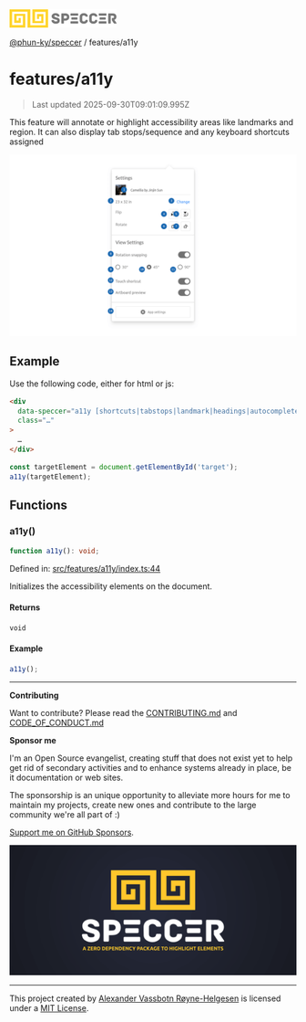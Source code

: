 <div><img alt="SPECCER logo" src="https://raw.githubusercontent.com/phun-ky/speccer/main/public/logo-speccer-horizontal-colored-package.svg?raw=true" style="max-height:32px;"/></div>

[@phun-ky/speccer](../README.md) / features/a11y

# features/a11y

> Last updated 2025-09-30T09:01:09.995Z

This feature will annotate or highlight accessibility areas like landmarks and
region. It can also display tab stops/sequence and any keyboard shortcuts
assigned

![pin](https://github.com/phun-ky/speccer/blob/main/public/speccer-a11y-tabstops-light.png?raw=true)

## Example

Use the following code, either for html or js:

```html
<div
  data-speccer="a11y [shortcuts|tabstops|landmark|headings|autocomplete]"
  class="…"
>
  …
</div>
```

```ts
const targetElement = document.getElementById('target');
a11y(targetElement);
```

## Functions

### a11y()

```ts
function a11y(): void;
```

Defined in:
[src/features/a11y/index.ts:44](https://github.com/phun-ky/speccer/blob/main/src/features/a11y/index.ts#L44)

Initializes the accessibility elements on the document.

#### Returns

`void`

#### Example

```ts
a11y();
```

---

**Contributing**

Want to contribute? Please read the
[CONTRIBUTING.md](https://github.com/phun-ky/speccer/blob/main/CONTRIBUTING.md)
and
[CODE_OF_CONDUCT.md](https://github.com/phun-ky/speccer/blob/main/CODE_OF_CONDUCT.md)

**Sponsor me**

I'm an Open Source evangelist, creating stuff that does not exist yet to help
get rid of secondary activities and to enhance systems already in place, be it
documentation or web sites.

The sponsorship is an unique opportunity to alleviate more hours for me to
maintain my projects, create new ones and contribute to the large community
we're all part of :)

[Support me on GitHub Sponsors](https://github.com/sponsors/phun-ky).

![Speccer banner, with logo and slogan: A zero dependency package to annotate or highlight elements](https://github.com/phun-ky/speccer/blob/main/public/speccer-banner.png?raw=true)

---

This project created by [Alexander Vassbotn Røyne-Helgesen](http://phun-ky.net)
is licensed under a [MIT License](https://choosealicense.com/licenses/mit/).
